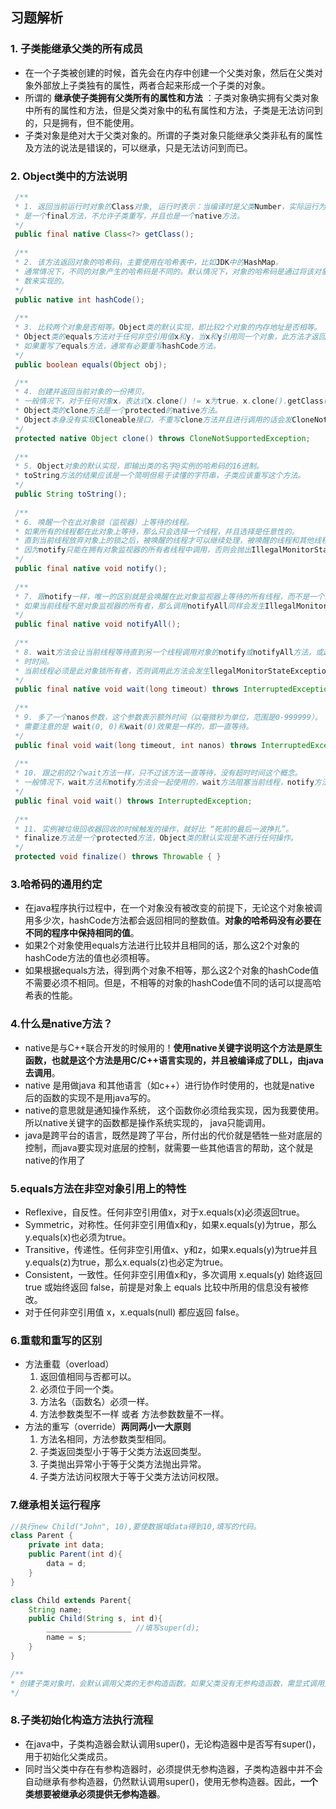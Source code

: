## 习题解析

### 1. 子类能继承父类的所有成员
- 在一个子类被创建的时候，首先会在内存中创建一个父类对象，然后在父类对象外部放上子类独有的属性，两者合起来形成一个子类的对象。
- 所谓的  **继承使子类拥有父类所有的属性和方法** ：子类对象确实拥有父类对象中所有的属性和方法，但是父类对象中的私有属性和方法，子类是无法访问到的，只是拥有，但不能使用。
- 子类对象是绝对大于父类对象的。所谓的子类对象只能继承父类非私有的属性及方法的说法是错误的，可以继承，只是无法访问到而已。

### 2. Object类中的方法说明

 ```java
  /**
  * 1. 返回当前运行时对象的Class对象, 运行时表示：当编译时是父类Number，实际运行为Integer，则返回Integer。
  * 是一个final方法，不允许子类重写，并且也是一个native方法。
  */
  public final native Class<?> getClass(); 
  
  /**
  * 2. 该方法返回对象的哈希码，主要使用在哈希表中，比如JDK中的HashMap。
  * 通常情况下，不同的对象产生的哈希码是不同的。默认情况下，对象的哈希码是通过将该对象的内部地址转换成一个整
  * 数来实现的。
  */
  public native int hashCode();
  
  /**
  * 3. 比较两个对象是否相等。Object类的默认实现，即比较2个对象的内存地址是否相等。
  * Object类的equals方法对于任何非空引用值x和y，当x和y引用同一个对象，此方法才返回true，就是内存地址相等。
  * 如果重写了equals方法，通常有必要重写hashCode方法。
  */
  public boolean equals(Object obj);

  /**
  * 4. 创建并返回当前对象的一份拷贝。
  * 一般情况下，对于任何对象x，表达式x.clone() != x为true，x.clone().getClass()==x.getClass()也为true。
  * Object类的clone方法是一个protected的native方法。
  * Object本身没有实现Cloneable接口，不重写clone方法并且进行调用的话会发CloneNotSupportedException异常。
  */
  protected native Object clone() throws CloneNotSupportedException;
  
  /**
  * 5. Object对象的默认实现，即输出类的名字@实例的哈希码的16进制。
  * toString方法的结果应该是一个简明但易于读懂的字符串，子类应该重写这个方法。
  */
  public String toString();
  
  /**
  * 6. 唤醒一个在此对象锁（监视器）上等待的线程。
  * 如果所有的线程都在此对象上等待，那么只会选择一个线程，并且选择是任意性的。
  * 直到当前线程放弃对象上的锁之后，被唤醒的线程才可以继续处理，被唤醒的线程和其他线程将平等竞争该对象锁。
  * 因为notify只能在拥有对象监视器的所有者线程中调用，否则会抛出IllegalMonitorStateException异常。
  */
  public final native void notify();
  
  /**
  * 7. 跟notify一样，唯一的区别就是会唤醒在此对象监视器上等待的所有线程，而不是一个线程。
  * 如果当前线程不是对象监视器的所有者，那么调用notifyAll同样会发生IllegalMonitorStateException异常。
  */
  public final native void notifyAll();
  
  /**
  * 8. wait方法会让当前线程等待直到另一个线程调用对象的notify或notifyAll方法，或超过参数设置的timeout超
  * 时时间。
  * 当前线程必须是此对象锁所有者，否则调用此方法会发生llegalMonitorStateException异常。
  */
  public final native void wait(long timeout) throws InterruptedException;
  
  /**
  * 9. 多了一个nanos参数，这个参数表示额外时间（以毫微秒为单位，范围是0-999999）。
  * 需要注意的是 wait(0, 0)和wait(0)效果是一样的，即一直等待。
  */
  public final void wait(long timeout, int nanos) throws InterruptedException;
  
  /**
  * 10. 跟之前的2个wait方法一样，只不过该方法一直等待，没有超时时间这个概念。
  * 一般情况下，wait方法和notify方法会一起使用的，wait方法阻塞当前线程，notify方法唤醒当前线程。
  */
  public final void wait() throws InterruptedException;
  
  /**
  * 11. 实例被垃圾回收器回收的时候触发的操作，就好比 “死前的最后一波挣扎”。
  * finalize方法是一个protected方法，Object类的默认实现是不进行任何操作。
  */
  protected void finalize() throws Throwable { }
 ```

### 3.哈希码的通用约定

- 在java程序执行过程中，在一个对象没有被改变的前提下，无论这个对象被调用多少次，hashCode方法都会返回相同的整数值。**对象的哈希码没有必要在不同的程序中保持相同的值**。
- 如果2个对象使用equals方法进行比较并且相同的话，那么这2个对象的hashCode方法的值也必须相等。
- 如果根据equals方法，得到两个对象不相等，那么这2个对象的hashCode值不需要必须不相同。但是，不相等的对象的hashCode值不同的话可以提高哈希表的性能。

### 4.什么是native方法？

- native是与C++联合开发的时候用的！**使用native关键字说明这个方法是原生函数，也就是这个方法是用C/C++语言实现的，并且被编译成了DLL，由java去调用**。
- native 是用做java 和其他语言（如c++）进行协作时使用的，也就是native 后的函数的实现不是用java写的。
- native的意思就是通知操作系统， 这个函数你必须给我实现，因为我要使用。 所以native关键字的函数都是操作系统实现的， java只能调用。
- java是跨平台的语言，既然是跨了平台，所付出的代价就是牺牲一些对底层的控制，而java要实现对底层的控制，就需要一些其他语言的帮助，这个就是native的作用了

### 5.equals方法在非空对象引用上的特性

- Reflexive，自反性。任何非空引用值x，对于x.equals(x)必须返回true。
- Symmetric，对称性。任何非空引用值x和y，如果x.equals(y)为true，那么y.equals(x)也必须为true。
- Transitive，传递性。任何非空引用值x、y和z，如果x.equals(y)为true并且y.equals(z)为true，那么x.equals(z)也必定为true。
- Consistent，一致性。任何非空引用值x和y，多次调用 x.equals(y) 始终返回 true 或始终返回 false，前提是对象上 equals 比较中所用的信息没有被修改。
- 对于任何非空引用值 x，x.equals(null) 都应返回 false。

### 6.重载和重写的区别

- 方法重载（overload）
  1. 返回值相同与否都可以。
  2. 必须位于同一个类。
  3. 方法名（函数名）必须一样。
  4. 方法参数类型不一样 或者 方法参数数量不一样。
- 方法的重写（override）**两同两小一大原则**
  1. 方法名相同，方法参数类型相同。
  2. 子类返回类型小于等于父类方法返回类型。
  3. 子类抛出异常小于等于父类方法抛出异常。
  4. 子类方法访问权限大于等于父类方法访问权限。

### 7.继承相关运行程序

```java
//执行new Child("John", 10),要使数据域data得到10,填写的代码。
class Parent {
    private int data;
    public Parent(int d){ 
		data = d;
	}
}

class Child extends Parent{
    String name;
    public Child(String s, int d){
        ___________________ //填写super(d);
        name = s;
    }
}

/**
* 创建子类对象时，会默认调用父类的无参构造函数。如果父类没有无参构造函数，需显式调用父类构造参数。
*/

```

### 8.子类初始化构造方法执行流程

- 在java中，子类构造器会默认调用super()，无论构造器中是否写有super()，用于初始化父类成员。
- 同时当父类中存在有参构造器时，必须提供无参构造器，子类构造器中并不会自动继承有参构造器，仍然默认调用super()，使用无参构造器。因此，**一个类想要被继承必须提供无参构造器**。

